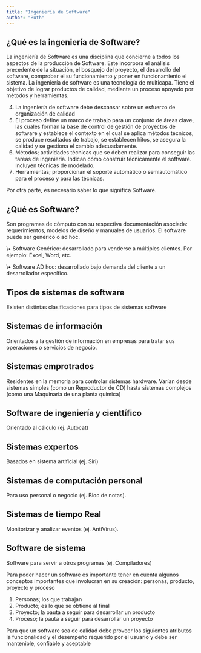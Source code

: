 ```yaml
---
title: "Ingeniería de Software"
author: "Ruth"
---
```

## ¿Qué es la ingeniería de Software?

La ingeniería de Software es una disciplina que concierne a todos los aspectos de la producción de Software. Este incorpora el análisis precedente de la situación, el bosquejo del proyecto, el desarrollo del software, comprobar el su funcionamiento y poner en funcionamiento el sistema.
La ingeniería de software es una tecnología de multicapa. Tiene el objetivo de lograr productos de calidad, mediante un proceso apoyado por métodos y herramientas.


4. La ingeniería de software debe descansar sobre un esfuerzo de organización de calidad
3. El proceso define un marco de trabajo para un conjunto de áreas clave, las cuales forman la base de control de gestión de proyectos de software y establece el contexto en el cual se aplica métodos técnicos, se produce resultados de trabajo, se establecen hitos, se asegura la calidad y se gestiona el cambio adecuadamente. 
2. Métodos; actividades técnicas que se deben realizar para conseguir las tareas de ingeniería. Indican cómo construir técnicamente el software. Incluyen técnicas de modelado. 
1. Herramientas; proporcionan el soporte automático o semiautomático para el proceso y para las técnicas.

Por otra parte, es necesario saber lo que significa Software. 

## ¿Qué es Software?

Son programas de cómputo con su respectiva documentación asociada: requerimientos, modelos de diseño y manuales de usuarios.
El software puede ser genérico o ad hoc.

\•	Software Genérico: desarrollado para venderse a múltiples clientes. Por ejemplo: Excel, Word, etc.

\•	Software AD hoc: desarrollado bajo demanda del cliente a un desarrollador específico.

## Tipos de sistemas de software

Existen distintas clasificaciones para tipos de sistemas software
## Sistemas de información
Orientados a la gestión de información en empresas para tratar sus operaciones o servicios de negocio.
##  Sistemas emprotrados
Residentes en la memoria para controlar sistemas hardware. Varían desde sistemas simples (como un Reproductor de CD) hasta sistemas complejos (como una Maquinaria de una planta química)
## Software de ingeniería y cienttífico
Orientado al cálculo (ej. Autocat)
## Sistemas expertos 
Basados en sistema artificial (ej. Siri)
## Sistemas de computación personal
Para uso personal o negocio (ej. Bloc de notas).
## Sistemas de tiempo Real
Monitorizar y analizar eventos (ej. AntiVirus).
## Software de sistema
Software para servir a otros programas (ej. Compiladores)

Para poder hacer un software es importante tener en cuenta algunos conceptos importantes que involucran en su creación: personas, producto, proyecto y proceso
1.	Personas; los que trabajan
2.	Producto; es lo que se obtiene al final
3.	Proyecto; la pauta a seguir para desarrollar un producto
4.	Proceso; la pauta a seguir para desarrollar un proyecto


Para que un software sea de calidad debe proveer los siguientes atributos la funcionalidad y el desempeño requerido por el usuario y debe ser mantenible, confiable y aceptable


